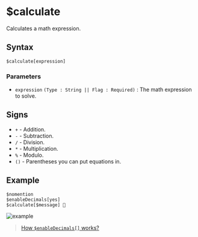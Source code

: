 # $calculate
Calculates a math expression.

## Syntax
```
$calculate[expression]
```


### Parameters
- `expression` `(Type : String || Flag : Required)` : The math expression to solve.


## Signs
- `+` - Addition.
- `-` - Subtraction.
- `/` - Division.
- `*` - Multiplication.
- `%` - Modulo.
- `()` - Parentheses you can put equations in.

## Example
```
$nomention
$enableDecimals[yes]
$calculate[$message] 🧠
```
![example](https://user-images.githubusercontent.com/113303649/211189019-cb221556-9d2a-494a-a60f-abaf388dbf4b.png)


> [How `$enableDecimals[]` works?](./bdscript/enableDecimals.md)

